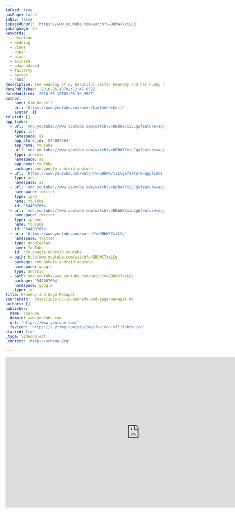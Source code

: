 ```yaml
---
inFeed: true
hasPage: false
inNav: false
isBasedOnUrl: 'https://www.youtube.com/watch?v=DBbWX7xiLCg'
inLanguage: en
keywords:
  - duration
  - wedding
  - views
  - aspyn
  - piana
  - avinash
  - adannadavid
  - failarmy
  - parker
  - '604'
description: The wedding of my beautiful sister Kennedy and her hubby Gage Manapat.
datePublished: '2016-05-18T02:12:45.652Z'
dateModified: '2016-05-18T02:03:39.958Z'
author:
  - name: Kim Haskell
    url: 'https://www.youtube.com/user/kimthehaskell'
    avatar: {}
related: []
app_links:
  - url: 'vnd.youtube://www.youtube.com/watch?v=DBbWX7xiLCg&feature=applinks'
    type: ios
    namespace: ai
    app_store_id: '544007664'
    app_name: YouTube
  - url: 'vnd.youtube://www.youtube.com/watch?v=DBbWX7xiLCg&feature=applinks'
    type: android
    namespace: ai
    app_name: YouTube
    package: com.google.android.youtube
  - url: 'https://www.youtube.com/watch?v=DBbWX7xiLCg&feature=applinks'
    type: web
    namespace: ai
  - url: 'vnd.youtube://www.youtube.com/watch?v=DBbWX7xiLCg&feature=applinks'
    namespace: twitter
    type: ipad
    name: YouTube
    id: '544007664'
  - url: 'vnd.youtube://www.youtube.com/watch?v=DBbWX7xiLCg&feature=applinks'
    namespace: twitter
    type: iphone
    name: YouTube
    id: '544007664'
  - url: 'https://www.youtube.com/watch?v=DBbWX7xiLCg'
    namespace: twitter
    type: googleplay
    name: YouTube
    id: com.google.android.youtube
  - path: http/www.youtube.com/watch?v=DBbWX7xiLCg
    package: com.google.android.youtube
    namespace: google
    type: android
  - path: vnd.youtube/www.youtube.com/watch?v=DBbWX7xiLCg
    package: '544007664'
    namespace: google
    type: ios
title: Kennedy and Gage Manapat
sourcePath: _posts/2016-05-18-kennedy-and-gage-manapat.md
authors: []
publisher:
  name: YouTube
  domain: www.youtube.com
  url: 'https://www.youtube.com/'
  favicon: 'https://s.ytimg.com/yts/img/favicon-vflz7uhzw.ico'
starred: true
_type: VideoObject
_context: 'http://schema.org'

---
```

<iframe src="https://cdn.embedly.com/widgets/media.html?src=https%3A%2F%2Fwww.youtube.com%2Fembed%2FDBbWX7xiLCg%3Ffeature%3Doembed&amp;url=http%3A%2F%2Fwww.youtube.com%2Fwatch%3Fv%3DDBbWX7xiLCg&amp;image=https%3A%2F%2Fi.ytimg.com%2Fvi%2FDBbWX7xiLCg%2Fhqdefault.jpg&amp;key=b7d04c9b404c499eba89ee7072e1c4f7&amp;type=text%2Fhtml&amp;schema=youtube" width="854" height="480" scrolling="no" frameborder="0" allowfullscreen="" style=""></iframe>